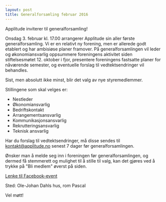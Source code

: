 ```yaml
---
layout: post
title: Generalforsamling februar 2016
---
```


Applitude inviterer til generalforsamling!

Onsdag 3. februar kl. 17.00 arrangerer Applitude sin aller første generalforsamling. Vi er en relativt ny forening, men er allerede godt etablert og har ambisiøse planer framover. På generalforsamlingen vil leder og økonomiansvarlig oppsummere foreningens aktivitet siden stiftelsesmøtet 12. oktober i fjor, presentere foreningens fastsatte planer for nåværende semester, og eventuelle forslag til vedtektsendringer vil behandles.

Sist, men absolutt ikke minst, blir det valg av nye styremedlemmer.

Stillingene som skal velges er:

- Nestleder
- Økonomiansvarlig
- Bedriftskontakt
- Arrangementsansvarlig
- Kommunikasjonsansvarlig
- Rekrutteringsansvarlig
- Teknisk ansvarlig

Har du forslag til vedtektsendringer, må disse sendes til kontakt@applitude.no senest 7 dager før generalforsamlingen.

Ønsker man å melde seg inn i foreningen før generalforsamlingen, og dermed få stemmerett og mulighet til å stille til valg, kan det gjøres ved å trykke på "Bli medlem" øverst på siden.

[Lenke til Facebook-event](https://www.facebook.com/events/1551063688551927/)

Sted: Ole-Johan Dahls hus, rom Pascal

Vel møtt!
